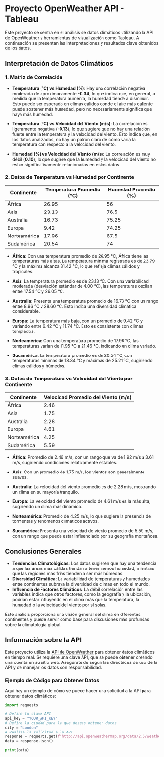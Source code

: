 # Proyecto OpenWeather API - Tableau

Este proyecto se centra en el análisis de datos climáticos utilizando la API de OpenWeather y herramientas de visualización como Tableau. A continuación se presentan las interpretaciones y resultados clave obtenidos de los datos.

## Interpretación de Datos Climáticos

### 1. Matriz de Correlación
- **Temperatura (°C) vs Humedad (%)**: Hay una correlación negativa moderada de aproximadamente **-0.34**, lo que indica que, en general, a medida que la temperatura aumenta, la humedad tiende a disminuir. Esto puede ser esperado en climas cálidos donde el aire más caliente puede sostener más humedad, pero no necesariamente significa que haya más humedad.
  
- **Temperatura (°C) vs Velocidad del Viento (m/s)**: La correlación es ligeramente negativa (**-0.13**), lo que sugiere que no hay una relación fuerte entre la temperatura y la velocidad del viento. Esto indica que, en los datos analizados, no hay un patrón claro de cómo varía la temperatura con respecto a la velocidad del viento.
  
- **Humedad (%) vs Velocidad del Viento (m/s)**: La correlación es muy débil (**0.10**), lo que sugiere que la humedad y la velocidad del viento no están significativamente relacionadas en estos datos.

### 2. Datos de Temperatura vs Humedad por Continente
| Continente      | Temperatura Promedio (°C) | Humedad Promedio (%) |
|------------------|---------------------------|-----------------------|
| África           | 26.95                     | 56                    |
| Asia             | 23.13                     | 76.5                  |
| Australia        | 16.73                     | 75.25                 |
| Europa           | 9.42                      | 74.25                 |
| Norteamérica     | 17.96                     | 67.5                  |
| Sudamérica       | 20.54                     | 74                    |

- **África**: Con una temperatura promedio de 26.95 °C, África tiene las temperaturas más altas. La temperatura mínima registrada es de 23.79 °C y la máxima alcanza 31.42 °C, lo que refleja climas cálidos y tropicales.
  
- **Asia**: La temperatura promedio es de 23.13 °C. Con una variabilidad moderada (desviación estándar de 4.00 °C), las temperaturas oscilan entre 17.54 °C y 26.05 °C.
  
- **Australia**: Presenta una temperatura promedio de 16.73 °C con un rango entre 8.96 °C y 28.60 °C. Esto indica una diversidad climática considerable.
  
- **Europa**: La temperatura más baja, con un promedio de 9.42 °C y variando entre 6.42 °C y 11.74 °C. Esto es consistente con climas templados.
  
- **Norteamérica**: Con una temperatura promedio de 17.96 °C, las temperaturas varían de 11.95 °C a 21.46 °C, indicando un clima variado.
  
- **Sudamérica**: La temperatura promedio es de 20.54 °C, con temperaturas mínimas de 18.34 °C y máximas de 25.21 °C, sugiriendo climas cálidos y húmedos.

### 3. Datos de Temperatura vs Velocidad del Viento por Continente
| Continente      | Velocidad Promedio del Viento (m/s) |
|------------------|-------------------------------------|
| África           | 2.46                                |
| Asia             | 1.75                                |
| Australia        | 2.28                                |
| Europa           | 4.61                                |
| Norteamérica     | 4.25                                |
| Sudamérica       | 5.59                                |

- **África**: Promedio de 2.46 m/s, con un rango que va de 1.92 m/s a 3.61 m/s, sugiriendo condiciones relativamente estables.
  
- **Asia**: Con un promedio de 1.75 m/s, los vientos son generalmente suaves.
  
- **Australia**: La velocidad del viento promedio es de 2.28 m/s, mostrando un clima en su mayoría tranquilo.
  
- **Europa**: La velocidad del viento promedio de 4.61 m/s es la más alta, sugiriendo un clima más dinámico.
  
- **Norteamérica**: Promedio de 4.25 m/s, lo que sugiere la presencia de tormentas y fenómenos climáticos activos.
  
- **Sudamérica**: Presenta una velocidad de viento promedio de 5.59 m/s, con un rango que puede estar influenciado por su geografía montañosa.

## Conclusiones Generales
- **Tendencias Climatológicas**: Los datos sugieren que hay una tendencia a que las áreas más cálidas tiendan a tener menos humedad, mientras que las regiones más frías tienden a ser más húmedas.
- **Diversidad Climática**: La variabilidad de temperaturas y humedades entre continentes subraya la diversidad de climas en todo el mundo.
- **Influencia de Factores Climáticos**: La débil correlación entre las variables indica que otros factores, como la geografía y la ubicación, podrían estar influyendo en el clima más que la temperatura, la humedad o la velocidad del viento por sí solas.

Este análisis proporciona una visión general del clima en diferentes continentes y puede servir como base para discusiones más profundas sobre la climatología global.

## Información sobre la API

Este proyecto utiliza la [API de OpenWeather](https://openweathermap.org/api) para obtener datos climáticos en tiempo real. Se requiere una clave API, que se puede obtener creando una cuenta en su sitio web. Asegúrate de seguir las directrices de uso de la API y de manejar los datos con responsabilidad.

### Ejemplo de Código para Obtener Datos
Aquí hay un ejemplo de cómo se puede hacer una solicitud a la API para obtener datos climáticos:

```python
import requests

# Define tu clave API
api_key = "YOUR_API_KEY"
# Define la ciudad para la que deseas obtener datos
city = "London"
# Realiza la solicitud a la API
response = requests.get(f"http://api.openweathermap.org/data/2.5/weather?q={city}&appid={api_key}")
data = response.json()

print(data)
